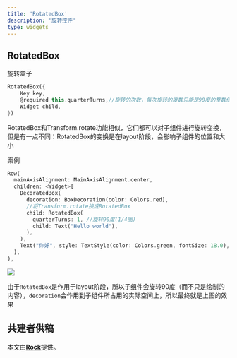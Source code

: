 ```yaml
---
title: 'RotatedBox'
description: '旋转控件'
type: widgets
---
```


## RotatedBox

旋转盒子

```dart
RotatedBox({
    Key key,
    @required this.quarterTurns,//旋转的次数，每次旋转的度数只能是90度的整数倍
    Widget child,
})
```

RotatedBox和Transform.rotate功能相似，它们都可以对子组件进行旋转变换，但是有一点不同：RotatedBox的变换是在layout阶段，会影响子组件的位置和大小

案例

```dart
Row(
  mainAxisAlignment: MainAxisAlignment.center,
  children: <Widget>[
    DecoratedBox(
      decoration: BoxDecoration(color: Colors.red),
      //将Transform.rotate换成RotatedBox  
      child: RotatedBox(
        quarterTurns: 1, //旋转90度(1/4圈)
        child: Text("Hello world"),
      ),
    ),
    Text("你好", style: TextStyle(color: Colors.green, fontSize: 18.0),)
  ],
),

```

![](http://img.laomengit.com/rotatedBox1.png)





由于`RotatedBox`是作用于layout阶段，所以子组件会旋转90度（而不只是绘制的内容），`decoration`会作用到子组件所占用的实际空间上，所以最终就是上图的效果



## 共建者供稿

本文由[**Rock**]()提供。
